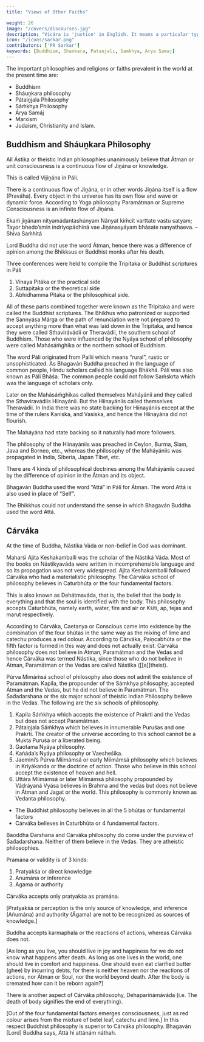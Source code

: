 ```yaml
---
title: "Views of Other Faiths"

weight: 26
image: "/covers/discourses.jpg"
description: "Vicára is 'justice' in English. It means a particular type of mental process to ascertain the truth"
icon: "/icons/sarkar.png"
contributors: ['PR Sarkar']
keywords: [Buddhism, Shankara, Patanjali, Samkhya, Arya Samaj]
---
```




The important philosophies and religions or faiths prevalent in the world at the present time are:

- Buddhism
- Sháuṋkara philosophy
- Pátaiṋjala Philosophy
- Sáḿkhya Philosophy
- Árya Samáj
- Marxism
- Judaism, Christianity and Islam. 


<!-- These are arranged into the following groups due to their similarities, and their outstanding principles and beliefs are discussed together.

Buddhism and Sháuṋkara Philosophy
Pátaiṋjala Philosophy and Kápil Sáḿkhya Philosophy
Árya Samája
Marxism

Besides these there are the Semitic faiths comprising Judaism, Christianity and Islam. -->

## Buddhism and Sháuṋkara Philosophy

All Ástika or theistic Indian philosophies unanimously believe that Átman or unit consciousness is a continuous flow of Jiṋána or knowledge. 

This is called Vijiṋána in Páli. 

There is a continuous flow of Jiṋána, or in other words Jiṋána itself is a flow (Praváha). Every object in the universe has its own flow and wave or dynamic force. According to Yoga philosophy Paramátman or Supreme Consciousness is an infinite flow of Jiṋána.

Ekaḿ jiṋánam nityamádantashúnyam
Nányat kiḿcit varttate vastu satyam;
Tayor bhedo’smin indriyopádhiná vae
Jiṋánasyáyam bhásate nanyathaeva.
–Shiva Saḿhitá

Lord Buddha did not use the word Átman, hence there was a difference of opinion among the Bhikksus or Buddhist monks after his death. 

Three conferences were held to compile the Tripitaka or Buddhist scriptures in Páli

1. Vinaya Pitáka or the practical side
2. Suttapitaka or the theoretical side 
3. Abhidhamma Pitaka or the philosophical side.

All of these parts combined together were known as the Tripitaka and were called the Buddhist scriptures. The Bhikhus who patronized or supported the Sannyása Márga or the path of renunciation were not prepared to accept anything more than what was laid down in the Tripitaka, and hence they were called Sthavirávádii or Theravádii, the southern school of Buddhism. Those who were influenced by the Nyáya school of philosophy were called Mahásáḿghika or the northern school of Buddhism.

The word Páli originated from Pallii which means “rural”, rustic or unsophisticated. As Bhagaván Buddha preached in the language of common people, Hindu scholars called his language Bhákhá. Páli was also known as Páli Bháśa. The common people could not follow Saḿskrta which was the language of scholars only.

Later on the Mahásáḿghikas called themselves Maháyánii and they called the Sthaviravádiis Hiinayánii. But the Hiinayániis called themselves Theravádii. In India there was no state backing for Hiinayániis except at the time of the rulers Kaniska, and Vasiska, and hence the Hiinayána did not flourish. 

The Maháyána had state backing so it naturally had more followers. 

The philosophy of the Hiinayániis was preached in Ceylon, Burma, Siam, Java and Borneo, etc., whereas the philosophy of the Maháyániis was propagated in India, Siberia, Japan Tibet, etc.

There are 4 kinds of philosophical doctrines among the Maháyániis caused by the difference of opinion in the Átman and its object.

Bhagaván Buddha used the word “Attá” in Páli for Átman. The word Attá is also used in place of “Self”. 

The Bhikkhus could not understand the sense in which Bhagaván Buddha used the word Attá.


## Cárváka

At the time of Buddha, Nástika Váda or non-belief in God was dominant. 

Maharśi Ajita Keshakamballi was the scholar of the Nástiká Váda. Most of the books on Nástikyaváda were written in incomprehensible language and so its propagation was not very widespread. Ajita Keshakambalii followed Cárváka who had a materialistic philosophy. The Cárváka school of philosophy believes in Caturbhúta or the four fundamental factors. 

This is also known as Dehátmaváda, that is, the belief that the body is everything and that the soul is identified with the body. This philosophy accepts Caturbhúta, namely earth, water, fire and air or Kśiti, ap, tejas and marut respectively. 

According to Cárváka, Caetanya or Conscious came into existence by the combination of the four bhútas in the same way as the mixing of lime and catechu produces a red colour. According to Cárváka, Paiṋcabhúta or the fifth factor is formed in this way and does not actually exist. Cárváka philosophy does not believe in Átman, Paramátman and the Vedas and hence Cárváka was termed Nástika, since those who do not believe in Átman, Paramátman or the Vedas are called Nástika ([[a]]theist).

Púrva Mimáḿsá school of philosophy also does not admit the existence of Paramátman. Kapila, the propounder of the Sámkhya philosophy, accepted Átman and the Vedas, but he did not believe in Paramátman. The Śad́adarshana or the six major school of theistic Indian Philosophy believe in the Vedas. The following are the six schools of philosophy.

1. Kapila Sáḿkhya which accepts the existence of Prakrti and the Vedas but does not accept Paramátman.
2. Pátaiṋjala Sáḿkhya which believes in innumerable Puruśas and one Prakrti. The creator of the universe according to this school cannot be a Mukta Puruśa or a liberated being.
3. Gaotama Nyáya philosophy.
4. Kańáda’s Nyáya philosophy or Vaesheśika.
5. Jaemini’s Púrva Miimámsá or early Miimámsá philosophy which believes in Kriyákanda or the doctrine of action. Those who believe in this school accept the existence of heaven and hell.
6. Uttára Miimámsá or later Miimámsá philosophy propounded by Vádráyaná Vyása believes in Brahma and the vedas but does not believe in Átman and Jagat or the world. This philosophy is commonly known as Vedanta philosophy.

- The Buddhist philosophy believes in all the 5 bhútas or fundamental factors
- Cárváka believes in Caturbhúta or 4 fundamental factors. 

Baoddha Darshana and Cárváka philosophy do come under the purview of Śad́adarshana. Neither of them believe in the Vedas. They are atheistic philosophies.

Pramána or validity is of 3 kinds:

1. Pratyakśa or direct knowledge
2. Anumána or inference
3. Agama or authority

Cárváka accepts only pratyakśa as pramána.

<!-- Pratyakśaeka pramáńaváditayá anumánáde
Ranaranaungiikáreńa prámáńyábhávát. -->

[Pratyakśa or perception is the only source of knowledge, and inference (Ańumána) and authority (Ágama) are not to be recognized as sources of knowledge.]

Buddha accepts karmaphala or the reactions of actions, whereas Cárváka does not.

<!-- Yávajjiivaḿsukhaḿ jiivaḿ násti mrtyuragocarah.
Yávajjiivet sukham jiivet Rńaḿkrtá [[ghrtaḿ]] pivet.
Na svargo na pavargo vá naevátma páralaokikam.
Bhasmiibhútasya dehasya purnarágamanaḿ kutah. -->

[As long as you live, you should live in joy and happiness for we do not know what happens after death. As long as one lives in the world, one should live in comfort and happiness. One should even eat clarified butter (ghee) by incurring debts, for there is neither heaven nor the reactions of actions, nor Átman or Soul, nor the world beyond death. After the body is cremated how can it be reborn again?]

There is another aspect of Cárváka philosophy, Dehaparińámáváda (i.e. The death of body signifies the end of everything).

<!-- Caturbhyokhalu bhútebhyo caetanyamupajáyate.
Kińvádibhyoh sametebhyo dravyebhyo madashaktivat. -->

[Out of the four fundamental factors emerges consciousness, just as red colour arises from the mixture of betel leaf, catechu and lime.]
In this respect Buddhist philosophy is superior to Cárváka philosophy. Bhagaván [Lord] Buddha says, Attá hi attánám náthah.


